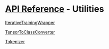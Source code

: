 # [API Reference](../API.md) - Utilities

[IterativeTrainingWrapper](Utilities/IterativeTrainingWrapper.md)

[TensorToClassConverter](Utilities/TensorToClassConverter.md)

[Tokenizer](Utilities/Tokenizer.md)